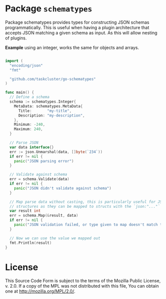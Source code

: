 Package `schematypes`
====================

Package schematypes provides types for constructing JSON schemas
programmatically. This is useful when having a plugin architecture that
accepts JSON matching a given schema as input. As this will allow nesting
of plugins.

**Example** using an integer, works the same for objects and arrays.
```go

import (
  "encoding/json"
  "fmt"

  "github.com/taskcluster/go-schematypes"
)

func main() {
  // Define a schema
  schema := schematypes.Integer{
    MetaData: schematypes.MetaData{
      Title:       "my-title",
      Description: "my-description",
    },
    Minimum: -240,
    Maximum: 240,
  }

  // Parse JSON
  var data interface{}
  err := json.Unmarshal(data, []byte(`234`))
  if err != nil {
    panic("JSON parsing error")
  }

  // Validate against schema
  err = schema.Validate(data)
  if err != nil {
    panic("JSON didn't validate against schema")
  }

  // Map parse data without casting, this is particularly useful for JSON
  // structures as they can be mapped to structs with the `json:"..."` tag.
  var result int
  err = schema.Map(&result, data)
  if err != nil {
    panic("JSON validation failed, or type given to map doesn't match the schema")
  }

  // Now we can use the value we mapped out
  fmt.Println(result)
}

```

License
=======

This Source Code Form is subject to the terms of the Mozilla Public
License, v. 2.0. If a copy of the MPL was not distributed with this
file, You can obtain one at http://mozilla.org/MPL/2.0/.
